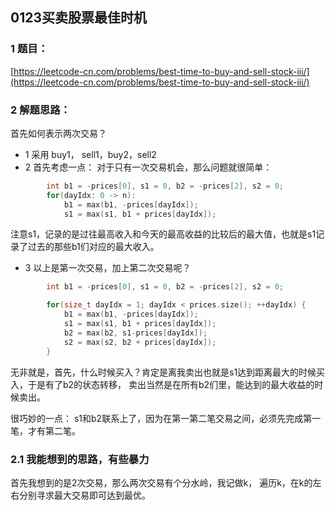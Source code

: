 ## 0123买卖股票最佳时机

### 1 题目：
[https://leetcode-cn.com/problems/best-time-to-buy-and-sell-stock-iii/](https://leetcode-cn.com/problems/best-time-to-buy-and-sell-stock-iii/)

### 2 解题思路：
首先如何表示两次交易？
- 1 采用 buy1， sell1，buy2，sell2
- 2 首先考虑一点： 对于只有一次交易机会，那么问题就很简单：
```cpp
        int b1 = -prices[0], s1 = 0, b2 = -prices[2], s2 = 0;
        for(dayIdx: 0 -> n):
            b1 = max(b1, -prices[dayIdx]);
            s1 = max(s1, b1 + prices[dayIdx]);
```
注意s1，记录的是过往最高收入和今天的最高收益的比较后的最大值，也就是s1记录了过去的那些b1们对应的最大收入。
- 3 以上是第一次交易，加上第二次交易呢？
```cpp
        int b1 = -prices[0], s1 = 0, b2 = -prices[2], s2 = 0;

        for(size_t dayIdx = 1; dayIdx < prices.size(); ++dayIdx) {
            b1 = max(b1, -prices[dayIdx]);
            s1 = max(s1, b1 + prices[dayIdx]);
            b2 = max(b2, s1-prices[dayIdx]);
            s2 = max(s2, b2 + prices[dayIdx]);
        }
```
无非就是，首先，什么时候买入？肯定是离我卖出也就是s1达到距离最大的时候买入，于是有了b2的状态转移，
卖出当然是在所有b2们里，能达到的最大收益的时候卖出。

很巧妙的一点： s1和b2联系上了，因为在第一第二笔交易之间，必须先完成第一笔，才有第二笔。

### 2.1 我能想到的思路，有些暴力
首先我想到的是2次交易，那么两次交易有个分水岭，我记做k，
遍历k，在k的左右分别寻求最大交易即可达到最优。
